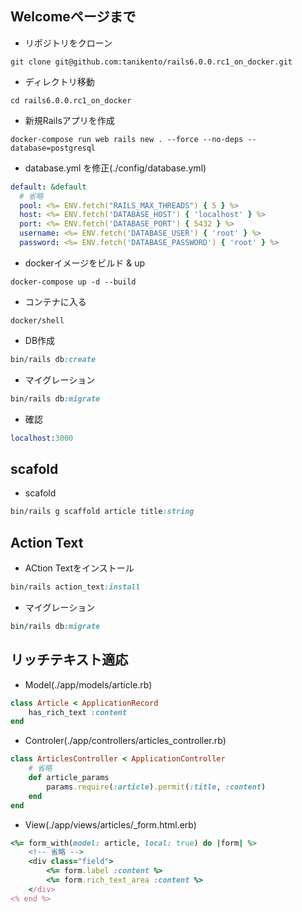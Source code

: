 ## Welcomeページまで

- リポジトリをクローン
```git
git clone git@github.com:tanikento/rails6.0.0.rc1_on_docker.git
```

- ディレクトリ移動
```shell
cd rails6.0.0.rc1_on_docker
```

- 新規Railsアプリを作成
```docker
docker-compose run web rails new . --force --no-deps --database=postgresql
```

- database.yml を修正(./config/database.yml)
```yml
default: &default
  # 省略
  pool: <%= ENV.fetch("RAILS_MAX_THREADS") { 5 } %>
  host: <%= ENV.fetch('DATABASE_HOST') { 'localhost' } %>
  port: <%= ENV.fetch('DATABASE_PORT') { 5432 } %>
  username: <%= ENV.fetch('DATABASE_USER') { 'root' } %>
  password: <%= ENV.fetch('DATABASE_PASSWORD') { 'root' } %>
```

- dockerイメージをビルド & up
```docker
docker-compose up -d --build
```

- コンテナに入る
```shell
docker/shell
```

- DB作成
```ruby
bin/rails db:create
```

- マイグレーション
```ruby
bin/rails db:migrate
```

- 確認
```s
localhost:3000
```

## scafold

- scafold
```ruby
bin/rails g scaffold article title:string
```

## Action Text

- ACtion Textをインストール
```ruby
bin/rails action_text:install
```

- マイグレーション
```ruby
bin/rails db:migrate
```

## リッチテキスト適応

- Model(./app/models/article.rb)
```ruby
class Article < ApplicationRecord
    has_rich_text :content
end
```

- Controler(./app/controllers/articles_controller.rb)
```ruby
class ArticlesController < ApplicationController
    # 省略
    def article_params
        params.require(:article).permit(:title, :content)
    end
end
```

- View(./app/views/articles/\_form.html.erb)
```ruby
<%= form_with(model: article, local: true) do |form| %>
    <!-- 省略 -->
    <div class="field">
        <%= form.label :content %>
        <%= form.rich_text_area :content %>
    </div>
<% end %>
```
